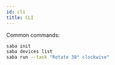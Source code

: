 ```yaml
---
id: cli
title: CLI
---
```


Common commands:
```bash
saba init
saba devices list
saba run --task "Rotate 30° clockwise"
```
